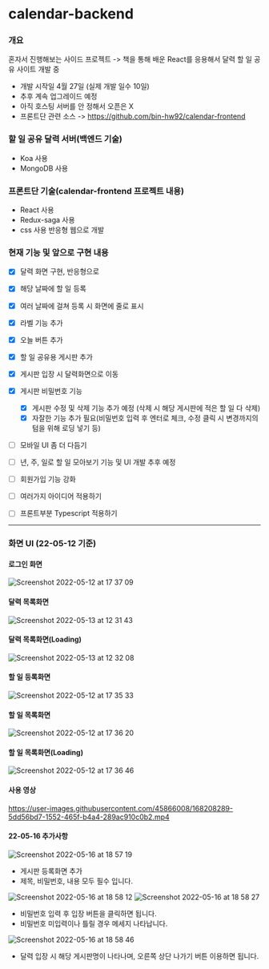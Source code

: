 # calendar-backend
### 개요
혼자서 진행해보는 사이드 프로젝트 -> 책을 통해 배운 React를 응용해서 달력 할 일 공유 사이트 개발 중
- 개발 시작일 4월 27일 (실제 개발 일수 10일)
- 추후 계속 업그레이드 예정 
- 아직 호스팅 서버를 안 정해서 오픈은 X
- 프론트단 관련 소스 -> https://github.com/bin-hw92/calendar-frontend

### 할 일 공유 달력 서버(백엔드 기술)
- Koa 사용
- MongoDB 사용

### 프론트단 기술(calendar-frontend 프로젝트 내용)
  - React 사용
  - Redux-saga 사용
  - css 사용 반응형 웹으로 개발


### 현재 기능 및 앞으로 구현 내용
  - [x] 달력 화면 구현, 반응형으로
  - [x] 해당 날짜에 할 일 등록
  - [x] 여러 날짜에 걸쳐 등록 시 화면에 줄로 표시
  - [x] 라벨 기능 추가
  - [x] 오늘 버튼 추가
  - [x] 할 일 공유용 게시판 추가
  - [x] 게시판 입장 시 달력화면으로 이동 
  - [x] 게시판 비밀번호 기능 
    - [x] 게시판 수정 및 삭제 기능 추가 예정 (삭제 시 해당 게시판에 적은 할 일 다 삭제) 
    - [x] 자잘한 기능 추가 필요(비밀번호 입력 후 엔터로 체크, 수정 클릭 시 변경까지의 텀을 위해 로딩 넣기 등)
  - [ ] 모바일 UI 좀 더 다듬기
  - [ ] 년, 주, 일로 할 일 모아보기 기능 및 UI 개발 추후 예정
  - [ ] 회원가입 기능 강화
  - [ ] 여러가지 아이디어 적용하기

  - [ ] 프론트부분 Typescript 적용하기
---------------------------------------------------------------------------------------------------------------------------------------------
### 화면 UI (22-05-12 기준)

#### 로그인 화면
![Screenshot 2022-05-12 at 17 37 09](https://user-images.githubusercontent.com/45866008/168028805-826bed67-daa7-4b00-a0a2-134ae4c4b8ff.jpg)

#### 달력 목록화면
![Screenshot 2022-05-13 at 12 31 43](https://user-images.githubusercontent.com/45866008/168206030-8885050b-669d-4ccd-ba04-33e43c0b3ba1.jpg)

#### 달력 목록화면(Loading)
![Screenshot 2022-05-13 at 12 32 08](https://user-images.githubusercontent.com/45866008/168206036-14c8d196-71cf-4653-bb21-2992b2695d53.jpg)

#### 할 일 등록화면
![Screenshot 2022-05-12 at 17 35 33](https://user-images.githubusercontent.com/45866008/168028777-b34678ae-8d1e-4b10-8dec-e2bb40bd063d.jpg)

#### 할 일 목록화면
![Screenshot 2022-05-12 at 17 36 20](https://user-images.githubusercontent.com/45866008/168028788-061b8d3a-cc59-4d65-8fa4-6334adaa9020.jpg)

#### 할 일 목록화면(Loading)
![Screenshot 2022-05-12 at 17 36 46](https://user-images.githubusercontent.com/45866008/168028793-fa8d8d01-e308-4e90-87ca-e8a7c99115ec.jpg)


#### 사용 영상
https://user-images.githubusercontent.com/45866008/168208289-5dd56bd7-1552-465f-b4a4-289ac910c0b2.mp4


#### 22-05-16 추가사항
![Screenshot 2022-05-16 at 18 57 19](https://user-images.githubusercontent.com/45866008/168568537-97f58bf8-b803-4d4c-ab59-ebe97d6822ae.jpg)
- 게시판 등록화면 추가
- 제목, 비밀번호, 내용 모두 필수 입니다.

![Screenshot 2022-05-16 at 18 58 12](https://user-images.githubusercontent.com/45866008/168568546-ece5f509-8215-4b8d-b7f0-5a2f31447b6e.jpg)
![Screenshot 2022-05-16 at 18 58 27](https://user-images.githubusercontent.com/45866008/168568550-849ed49d-8126-4a94-a448-3dc6b181f2f6.jpg)
- 비밀번호 입력 후 입장 버튼을 클릭하면 됩니다.
- 비밀번호 미입력이나 틀릴 경우 메세지 나타납니다.

![Screenshot 2022-05-16 at 18 58 46](https://user-images.githubusercontent.com/45866008/168568557-8983301a-5b74-4f51-8a2d-ea9444088412.jpg)
- 달력 입장 시 해당 게시판명이 나타나며, 오른쪽 상단 나가기 버튼 이용하면 됩니다.


